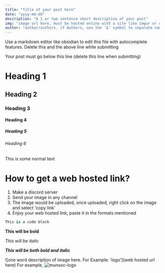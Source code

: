 ```yaml
---
title: "Title of your post here"
date: "yyyy-mm-dd"
description: "A 1 or two sentence short description of your post"
img: "image url here, must be hosted online with a site like imgur or discord"
author: "author/authors. if Authors, use the '&' symbol to separate names"
---
```


Use a markdown editor like obsidian to edit this file with autocomplete features.
Delete this and the above line while submitting

Your post must go below this line (delete this line when submitting)

# Heading 1
## Heading 2
### Heading 3
#### Heading 4
##### Heading 5
###### Heading 6

This is some normal text

# How to get a web hosted link?
1. Make a discord server
2. Send your image in any channel
3. The image would be uploaded, once uploaded, right click on the image and select 'copy link' 
4. Enjoy your web hosted link, paste it in the formats mentioned

```python
This is a code block
```

**This will be bold**

*This will be italic*

***This will be both bold and italic***


![one word description of image here. For Example: 'logo'](web hosted url here)
For example,
![munsoc-logo](https://munsocecc.vercel.app/images/logo.png)
